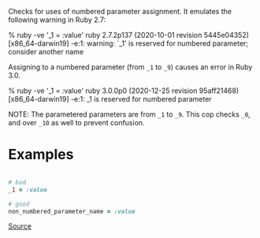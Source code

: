 
Checks for uses of numbered parameter assignment.
It emulates the following warning in Ruby 2.7:

  % ruby -ve '_1 = :value'
  ruby 2.7.2p137 (2020-10-01 revision 5445e04352) [x86_64-darwin19]
  -e:1: warning: `_1' is reserved for numbered parameter; consider another name

Assigning to a numbered parameter (from `_1` to `_9`) causes an error in Ruby 3.0.

  % ruby -ve '_1 = :value'
  ruby 3.0.0p0 (2020-12-25 revision 95aff21468) [x86_64-darwin19]
  -e:1: _1 is reserved for numbered parameter

NOTE: The parametered parameters are from `_1` to `_9`. This cop checks `_0`, and over `_10`
as well to prevent confusion.

# Examples

```ruby

# bad
_1 = :value

# good
non_numbered_parameter_name = :value
```

[Source](http://www.rubydoc.info/gems/rubocop/RuboCop/Cop/Lint/NumberedParameterAssignment)